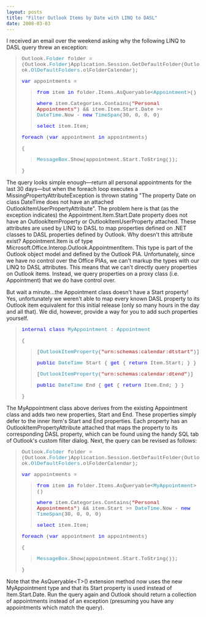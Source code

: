 ```yaml
---
layout: posts
title: "Filter Outlook Items by Date with LINQ to DASL"
date: 2008-03-03
---
```

<P>I received an email over the weekend asking why the following LINQ to DASL query threw an exception: </P>
<BLOCKQUOTE>
<P><SPAN style="FONT-SIZE: 10pt; FONT-FAMILY: Courier New">Outlook.<SPAN style="COLOR: #2b91af">Folder</SPAN> folder = (Outlook.<SPAN style="COLOR: #2b91af">Folder</SPAN>)Application.Session.GetDefaultFolder(Outlook.<SPAN style="COLOR: #2b91af">OlDefaultFolders</SPAN>.olFolderCalendar); </SPAN></P>
<P><SPAN style="FONT-SIZE: 10pt; FONT-FAMILY: Courier New"><SPAN style="COLOR: blue">var</SPAN> appointments = </SPAN></P>
<BLOCKQUOTE>
<P><SPAN style="FONT-SIZE: 10pt; FONT-FAMILY: Courier New"><SPAN style="COLOR: blue">from</SPAN> item <SPAN style="COLOR: blue">in</SPAN> folder.Items.AsQueryable&lt;<SPAN style="COLOR: #2b91af">Appointment</SPAN>&gt;() </SPAN></P>
<P><SPAN style="FONT-SIZE: 10pt; FONT-FAMILY: Courier New"><SPAN style="COLOR: blue">where</SPAN> item.Categories.Contains(<SPAN style="COLOR: #a31515">"Personal Appointments"</SPAN>) &amp;&amp; item.Item.Start.Date &gt;= <SPAN style="COLOR: #2b91af">DateTime</SPAN>.Now - <SPAN style="COLOR: blue">new</SPAN> <SPAN style="COLOR: #2b91af">TimeSpan</SPAN>(30, 0, 0, 0) </SPAN></P>
<P><SPAN style="FONT-SIZE: 10pt; FONT-FAMILY: Courier New"><SPAN style="COLOR: blue">select</SPAN> item.Item; </SPAN></P></BLOCKQUOTE>
<P><SPAN style="FONT-SIZE: 10pt; FONT-FAMILY: Courier New"><SPAN style="COLOR: blue">foreach</SPAN> (<SPAN style="COLOR: blue">var</SPAN> appointment <SPAN style="COLOR: blue">in</SPAN> appointments) </SPAN></P>
<P><SPAN style="FONT-SIZE: 10pt; FONT-FAMILY: Courier New">{ </SPAN></P>
<BLOCKQUOTE>
<P><SPAN style="FONT-SIZE: 10pt; FONT-FAMILY: Courier New"><SPAN style="COLOR: #2b91af">MessageBox</SPAN>.Show(appointment.Start.ToString()); </SPAN></P></BLOCKQUOTE>
<P><SPAN style="FONT-SIZE: 10pt; FONT-FAMILY: Courier New">} </SPAN></P></BLOCKQUOTE>
<P>The query looks simple enough—return all personal appointments for the last 30 days—but when the foreach loop executes a MissingPropertyAttributeException is thrown stating "The property Date on class DateTime does not have an attached OutlookItemUserPropertyAttribute". The problem here is that (as the exception indicates) the Appointment.Item.Start.Date property does not have an OutlookItemProperty or OutlookItemUserProperty attached. These attributes are used by LINQ to DASL to map properties defined on .NET classes to DASL properties defined by Outlook. Why doesn't this attribute exist? Appointment.Item is of type Microsoft.Office.Interop.Outlook.AppointmentItem. This type is part of the Outlook object model and defined by the Outlook PIA. Unfortunately, since we have no control over the Office PIAs, we can't markup the types with our LINQ to DASL attributes. This means that we can't directly query properties on Outlook items. Instead, we query properties on a proxy class (i.e. Appointment) that we do have control over. </P>
<P>But wait a minute…the Appointment class doesn't have a Start property! Yes, unfortunately we weren't able to map every known DASL property to its Outlook item equivalent for this initial release (only so many hours in the day and all that). We did, however, provide a way for you to add such properties yourself. </P>
<BLOCKQUOTE>
<P><SPAN style="FONT-SIZE: 10pt; FONT-FAMILY: Courier New"><SPAN style="COLOR: blue">internal</SPAN> <SPAN style="COLOR: blue">class</SPAN> <SPAN style="COLOR: #2b91af">MyAppointment</SPAN> : <SPAN style="COLOR: #2b91af">Appointment </SPAN></SPAN></P>
<P><SPAN style="FONT-SIZE: 10pt; FONT-FAMILY: Courier New">{ </SPAN></P>
<BLOCKQUOTE>
<P><SPAN style="FONT-SIZE: 10pt; FONT-FAMILY: Courier New">[<SPAN style="COLOR: #2b91af">OutlookItemProperty</SPAN>(<SPAN style="COLOR: #a31515">"urn:schemas:calendar:dtstart"</SPAN>)] </SPAN></P>
<P><SPAN style="FONT-SIZE: 10pt; FONT-FAMILY: Courier New"><SPAN style="COLOR: blue">public</SPAN> <SPAN style="COLOR: #2b91af">DateTime</SPAN> Start { <SPAN style="COLOR: blue">get</SPAN> { <SPAN style="COLOR: blue">return</SPAN> Item.Start; } } </SPAN></P>
<P><SPAN style="FONT-SIZE: 10pt; FONT-FAMILY: Courier New">[<SPAN style="COLOR: #2b91af">OutlookItemProperty</SPAN>(<SPAN style="COLOR: #a31515">"urn:schemas:calendar:dtend"</SPAN>)] </SPAN></P>
<P><SPAN style="FONT-SIZE: 10pt; FONT-FAMILY: Courier New"><SPAN style="COLOR: blue">public</SPAN> <SPAN style="COLOR: #2b91af">DateTime</SPAN> End { <SPAN style="COLOR: blue">get</SPAN> { <SPAN style="COLOR: blue">return</SPAN> Item.End; } } </SPAN></P></BLOCKQUOTE>
<P><SPAN style="FONT-SIZE: 10pt; FONT-FAMILY: Courier New">} </SPAN></P></BLOCKQUOTE>
<P>The MyAppointment class above derives from the existing Appointment class and adds two new properties, Start and End. These properties simply defer to the inner Item's Start and End properties. Each property has an OutlookItemPropertyAttribute attached that maps the property to its corresponding DASL property, which can be found using the handy SQL tab of Outlook's custom filter dialog. Next, the query can be revised as follows: </P>
<BLOCKQUOTE>
<P><SPAN style="FONT-SIZE: 10pt; FONT-FAMILY: Courier New">Outlook.<SPAN style="COLOR: #2b91af">Folder</SPAN> folder = (Outlook.<SPAN style="COLOR: #2b91af">Folder</SPAN>)Application.Session.GetDefaultFolder(Outlook.<SPAN style="COLOR: #2b91af">OlDefaultFolders</SPAN>.olFolderCalendar); </SPAN></P>
<P><SPAN style="FONT-SIZE: 10pt; FONT-FAMILY: Courier New"><SPAN style="COLOR: blue">var</SPAN> appointments = </SPAN></P>
<BLOCKQUOTE>
<P><SPAN style="FONT-SIZE: 10pt; FONT-FAMILY: Courier New"><SPAN style="COLOR: blue">from</SPAN> item <SPAN style="COLOR: blue">in</SPAN> folder.Items.AsQueryable&lt;<SPAN style="COLOR: #2b91af">MyAppointment</SPAN>&gt;() </SPAN></P>
<P><SPAN style="FONT-SIZE: 10pt; FONT-FAMILY: Courier New"><SPAN style="COLOR: blue">where</SPAN> item.Categories.Contains(<SPAN style="COLOR: #a31515">"Personal Appointments"</SPAN>) &amp;&amp; item.Start &gt;= <SPAN style="COLOR: #2b91af">DateTime</SPAN>.Now - <SPAN style="COLOR: blue">new</SPAN> <SPAN style="COLOR: #2b91af">TimeSpan</SPAN>(30, 0, 0, 0) </SPAN></P>
<P><SPAN style="FONT-SIZE: 10pt; FONT-FAMILY: Courier New"><SPAN style="COLOR: blue">select</SPAN> item.Item; </SPAN></P></BLOCKQUOTE>
<P><SPAN style="FONT-SIZE: 10pt; FONT-FAMILY: Courier New"><SPAN style="COLOR: blue">foreach</SPAN> (<SPAN style="COLOR: blue">var</SPAN> appointment <SPAN style="COLOR: blue">in</SPAN> appointments) </SPAN></P>
<P><SPAN style="FONT-SIZE: 10pt; FONT-FAMILY: Courier New">{ </SPAN></P>
<BLOCKQUOTE>
<P><SPAN style="FONT-SIZE: 10pt; FONT-FAMILY: Courier New"><SPAN style="COLOR: #2b91af">MessageBox</SPAN>.Show(appointment.Start.ToString()); </SPAN></P></BLOCKQUOTE>
<P><SPAN style="FONT-SIZE: 10pt; FONT-FAMILY: Courier New">} </SPAN></P></BLOCKQUOTE>
<P>Note that the AsQueryable&lt;T&gt;() extension method now uses the new MyAppointment type and that its Start property is used instead of Item.Start.Date. Run the query again and Outlook should return a collection of appointments instead of an exception (presuming you have any appointments which match the query).</P>
